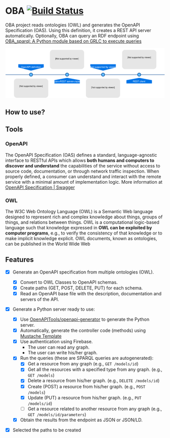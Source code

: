 # OBA [![Build Status](https://travis-ci.org/KnowledgeCaptureAndDiscovery/OBA.svg?branch=master)](https://travis-ci.org/KnowledgeCaptureAndDiscovery/OBA)


OBA project reads ontologies (OWL) and generates the OpenAPI Specification (OAS). Using this definition, it creates a REST API server automatically. Optionally, OBA can query an RDF endpoint using [OBA_sparql: A Python module based on GRLC to execute queries](https://github.com/knowledgeCaptureAndDiscovery/oba_sparql)

![Diagram](oba.svg) 

## How to use?



## Tools

### OpenAPI

The OpenAPI Specification (OAS) defines a standard, language-agnostic interface to RESTful APIs which allows **both humans and computers to discover and understand** the capabilities of the service without access to source code, documentation, or through network traffic inspection. When properly defined, a consumer can understand and interact with the remote service with a minimal amount of implementation logic.
More information at [OpenAPI Specification | Swagger](https://swagger.io/specification/)

### OWL

The W3C Web Ontology Language (OWL) is a Semantic Web language designed to represent rich and complex knowledge about things, groups of things, and relations between things. OWL is a computational logic-based language such that knowledge expressed in **OWL can be exploited by computer programs**, e.g., to verify the consistency of that knowledge or to make implicit knowledge explicit. OWL documents, known as ontologies, can be published in the World Wide Web 

## Features
- [x] Generate an OpenAPI specification from multiple ontologies (OWL).
    - [x] Convert to OWL Classes to OpenAPI schemas.
    - [x] Create paths (GET, POST, DELETE, PUT) for each schema.
    - [x] Read an OpenAPI base file with the description, documentation and servers of the API.
- [x] Generate a Python server ready to use:
    - [x] Use [OpenAPITools/openapi-generator](https://github.com/OpenAPITools/openapi-generator/) to generate the Python server.
    - [x] Automatically, generate the controller code (methods) using [Mustache Template](https://github.com/OpenAPITools/openapi-generator/wiki/Mustache-Template-Variables)
    - [x] Use authentication using Firebase. 
       - The user can read any graph.
       - The user can write his/her graph.
    - [x] Run the queries (these are SPARQL queries are autogenerated):
       - [x] Get a resource from any graph (e.g., `GET /models/id`)
       - [x] Get all the resources with a specified type from any graph. (e.g., `GET /models`)
       - [x] Delete a resource from his/her graph. (e.g., `DELETE /models/id`)
       - [x] Create (POST) a resource from his/her graph. (e.g., `POST /models`)
       - [x] Update (PUT) a resource from his/her graph. (e.g., `PUT /models/id`)
       - [ ] Get a resource related to another resource from any graph (e.g., `GET /models/id/parameters`)
     - [x] Obtain the results from the endpoint as JSON or JSON/LD.
- [x] Selected the paths to be created
    